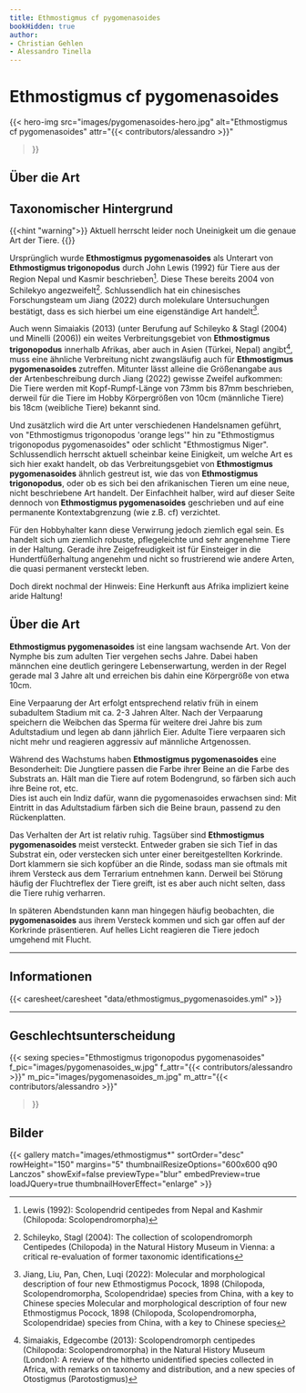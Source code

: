 ```yaml
---
title: Ethmostigmus cf pygomenasoides
bookHidden: true
author:
- Christian Gehlen
- Alessandro Tinella
---
```

# Ethmostigmus cf pygomenasoides

{{< hero-img 
    src="images/pygomenasoides-hero.jpg" 
    alt="Ethmostigmus cf pygomenasoides" 
    attr="{{< contributors/alessandro >}}" 
>}}


## Über die Art

## Taxonomischer Hintergrund

{{<hint "warning">}}
Aktuell herrscht leider noch Uneinigkeit um die genaue Art der Tiere.
{{</hint>}}

Ursprünglich wurde **Ethmostigmus pygomenasoides** als Unterart von **Ethmostigmus trigonopodus** durch John Lewis (1992) für Tiere aus der Region Nepal und Kasmir beschrieben[^1992-lewis]. Diese These bereits 2004 von Schilekyo angezweifelt[^2004-schileyko]. Schlussendlich hat ein chinesisches Forschungsteam um Jiang (2022) durch molekulare Untersuchungen bestätigt, dass es sich hierbei um eine eigenständige Art handelt[^2022-jiang].

Auch wenn Simaiakis (2013) (unter Berufung auf Schileyko & Stagl (2004) und Minelli (2006)) ein weites Verbreitungsgebiet von **Ethmostigmus trigonopodus** innerhalb Afrikas, aber auch in Asien (Türkei, Nepal) angibt[^2013-simaiakis], muss eine ähnliche Verbreitung nicht zwangsläufig auch für **Ethmostigmus pygomenasoides** zutreffen. Mitunter lässt alleine die Größenangabe aus der Artenbeschreibung durch Jiang (2022) gewisse Zweifel aufkommen: Die Tiere werden mit Kopf-Rumpf-Länge von 73mm bis 87mm beschrieben, derweil für die Tiere im Hobby Körpergrößen von 10cm (männliche Tiere) bis 18cm (weibliche Tiere) bekannt sind.

Und zusätzlich wird die Art unter verschiedenen Handelsnamen geführt, von "Ethmostigmus trigonopodus 'orange legs'" hin zu "Ethmostigmus trigonopodus pygomenasoides" oder schlicht "Ethmostigmus Niger". Schlussendlich herrscht aktuell scheinbar keine Einigkeit, um welche Art es sich hier exakt handelt, ob das Verbreitungsgebiet von **Ethmostigmus pygomenasoides** ähnlich gestreut ist, wie das von **Ethmostigmus trigonopodus**, oder ob es sich bei den afrikanischen Tieren um eine neue, nicht beschriebene Art handelt. Der Einfachheit halber, wird auf dieser Seite dennoch von **Ethmostigmus pygomenasoides** geschrieben und auf eine permanente Kontextabgrenzung (wie z.B. cf) verzichtet.

Für den Hobbyhalter kann diese Verwirrung jedoch ziemlich egal sein. Es handelt sich um ziemlich robuste, pflegeleichte und sehr angenehme Tiere in der Haltung. Gerade ihre Zeigefreudigkeit ist für Einsteiger in die Hundertfüßerhaltung angenehm und nicht so frustrierend wie andere Arten, die quasi permanent versteckt leben.

Doch direkt nochmal der Hinweis: Eine Herkunft aus Afrika impliziert keine aride Haltung!


## Über die Art

**Ethmostigmus pygomenasoides** ist eine langsam wachsende Art. Von der Nymphe bis zum adulten Tier vergehen sechs Jahre. Dabei haben männchen eine deutlich geringere Lebenserwartung, werden in der Regel gerade mal 3 Jahre alt und erreichen bis dahin eine Körpergröße von etwa 10cm.

Eine Verpaarung der Art erfolgt entsprechend relativ früh in einem subadultem Stadium mit ca. 2-3 Jahren Alter. Nach der Verpaarung speichern die Weibchen das Sperma für weitere drei Jahre bis zum Adultstadium und legen ab dann jährlich Eier. Adulte Tiere verpaaren sich nicht mehr und reagieren aggressiv auf männliche Artgenossen.

Während des Wachstums haben **Ethmostigmus pygomenasoides** eine Besonderheit: Die Jungtiere passen die Farbe ihrer Beine an die Farbe des Substrats an. Hält man die Tiere auf rotem Bodengrund, so färben sich auch ihre Beine rot, etc.  
Dies ist auch ein Indiz dafür, wann die pygomenasoides erwachsen sind: Mit Eintritt in das Adultstadium färben sich die Beine braun, passend zu den Rückenplatten.

Das Verhalten der Art ist relativ ruhig. Tagsüber sind **Ethmostigmus pygomenasoides** meist versteckt. Entweder graben sie sich Tief in das Substrat ein, oder verstecken sich unter einer bereitgestellten Korkrinde. Dort klammern sie sich kopfüber an die Rinde, sodass man sie oftmals mit ihrem Versteck aus dem Terrarium entnehmen kann. Derweil bei Störung häufig der Fluchtreflex der Tiere greift, ist es aber auch nicht selten, dass die Tiere ruhig verharren.

In späteren Abendstunden kann man hingegen häufig beobachten, die **pygomenasoides** aus ihrem Versteck kommen und sich gar offen auf der Korkrinde präsentieren. Auf helles Licht reagieren die Tiere jedoch umgehend mit Flucht.

---

## Informationen

{{< caresheet/caresheet "data/ethmostigmus_pygomenasoides.yml" >}}

--- 

## Geschlechtsunterscheidung

{{< sexing 
    species="Ethmostigmus trigonopodus pygomenasoides"
    f_pic="images/pygomenasoides_w.jpg" 
    f_attr="{{< contributors/alessandro >}}"
    m_pic="images/pygomenasoides_m.jpg" 
    m_attr="{{< contributors/alessandro >}}"
>}}


## Bilder

{{< gallery match="images/ethmostigmus*" sortOrder="desc" rowHeight="150" margins="5" thumbnailResizeOptions="600x600 q90 Lanczos" showExif=false previewType="blur" embedPreview=true loadJQuery=true thumbnailHoverEffect="enlarge" >}}

[^2022-jiang]: Jiang, Liu, Pan, Chen, Luqi (2022): Molecular and morphological description of four new Ethmostigmus Pocock, 1898 (Chilopoda, Scolopendromorpha, Scolopendridae) species from China, with a key to Chinese species Molecular and morphological description of four new Ethmostigmus Pocock, 1898 (Chilopoda, Scolopendromorpha, Scolopendridae) species from  China, with a key to Chinese species

[^1992-lewis]: Lewis (1992): Scolopendrid centipedes from Nepal and Kashmir (Chilopoda: Scolopendromorpha)

[^2004-schileyko]: Schileyko, Stagl (2004): The collection of scolopendromorph Centipedes (Chilopoda) in the Natural History Museum in Vienna: a critical re-evaluation of former taxonomic identifications

[^2013-simaiakis]: Simaiakis, Edgecombe (2013): Scolopendromorph centipedes (Chilopoda: Scolopendromorpha) in the Natural History Museum (London): A review of the hitherto unidentified species collected in Africa, with remarks on taxonomy and distribution, and a new species of Otostigmus (Parotostigmus)
